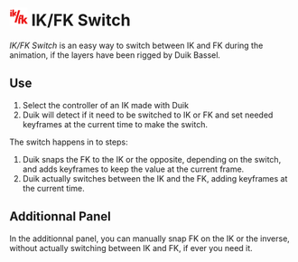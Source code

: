 # ![Constraints Icon](img/duik-icons/ikfk-icon-r.png) IK/FK Switch

*IK/FK Switch* is an easy way to switch between IK and FK during the animation, if the layers have been rigged by Duik Bassel.

## Use

1. Select the controller of an IK made with Duik
2. Duik will detect if it need to be switched to IK or FK and set needed keyframes at the current time to make the switch.

The switch happens in to steps:

1. Duik snaps the FK to the IK or the opposite, depending on the switch, and adds keyframes to keep the value at the current frame.
2. Duik actually switches between the IK and the FK, adding keyframes at the current time.

## Additionnal Panel

In the additionnal panel, you can manually snap FK on the IK or the inverse, without actually switching between IK and FK, if ever you need it.
